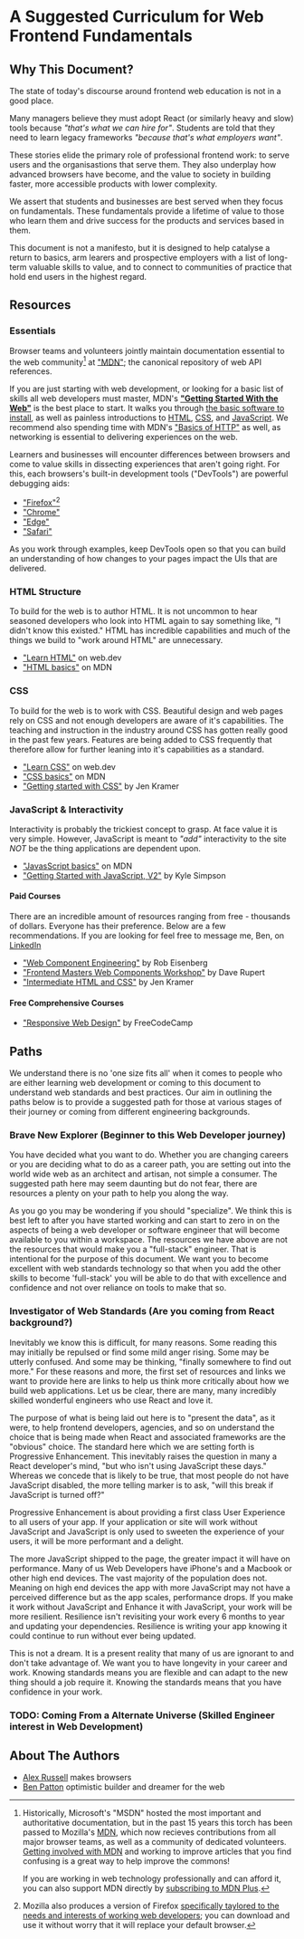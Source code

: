 # A Suggested Curriculum for Web Frontend Fundamentals

## Why This Document?

The state of today's discourse around frontend web education is not in a good place. 

Many managers believe they must adopt React (or similarly heavy and slow) tools because _"that's what we can hire for"_. Students are told that they need to learn legacy frameworks _"because that's what employers want"_. 

These stories elide the primary role of professional frontend work: to serve users and the organisastions that serve them. They also underplay how advanced browsers have become, and the value to society in building faster, more accessible products with lower complexity.

We assert that students and businesses are best served when they focus on fundamentals. These fundamentals provide a lifetime of value to those who learn them and drive success for the products and services based in them.

This document is not a manifesto, but it is designed to help catalyse a return to basics, arm learers and prospective employers with a list of long-term valuable skills to value, and to connect to communities of practice that hold end users in the highest regard.

## Resources 

### Essentials

Browser teams and volunteers jointly maintain documentation essential to the web community[^msdn] at ["MDN"](https://developer.mozilla.org/en-US/docs/Web); the canonical repository of web API references.

If you are just starting with web development, or looking for a basic list of skills all web developers must master, MDN's [**"Getting Started With the Web"**](https://developer.mozilla.org/en-US/docs/Learn/Getting_started_with_the_web) is the best place to start. It walks you through [the basic software to install](https://developer.mozilla.org/en-US/docs/Learn/Getting_started_with_the_web/Installing_basic_software), as well as painless introductions to [HTML](https://developer.mozilla.org/en-US/docs/Learn/Getting_started_with_the_web/HTML_basics), [CSS](https://developer.mozilla.org/en-US/docs/Learn/Getting_started_with_the_web/CSS_basics), and [JavaScript](https://developer.mozilla.org/en-US/docs/Learn/Getting_started_with_the_web/JavaScript_basics). We recommend also spending time with MDN's ["Basics of HTTP"](https://developer.mozilla.org/en-US/docs/Web/HTTP/Basics_of_HTTP) as well, as networking is essential to delivering experiences on the web.

Learners and businesses will encounter differences between browsers and come to value skills in dissecting experiences that aren't going right. For this, each browsers's built-in development tools ("DevTools") are powerful debugging aids:

  - ["Firefox"](https://developer.mozilla.org/en-US/docs/Learn/Common_questions/Tools_and_setup/What_are_browser_developer_tools)[^for-devs]
  - ["Chrome"](https://developer.chrome.com/docs/devtools/overview/)
  - ["Edge"](https://learn.microsoft.com/en-us/microsoft-edge/visual-studio-code/microsoft-edge-devtools-extension/open-devtools-and-embedded-browser)
  - ["Safari"](https://developer.apple.com/documentation/safari-developer-tools/web-inspector)

As you work through examples, keep DevTools open so that you can build an understanding of how changes to your pages impact the UIs that are delivered.

### HTML Structure

To build for the web is to author HTML. It is not uncommon to hear seasoned developers who look into HTML again to say something like, "I didn't know this existed." HTML has incredible capabilities and much of the things we build to "work around HTML" are unnecessary. 

 - ["Learn HTML"](https://web.dev/learn/html/) on web.dev
 - ["HTML basics"](https://developer.mozilla.org/en-US/docs/Learn/Getting_started_with_the_web/HTML_basics) on MDN

### CSS

To build for the web is to work with CSS. Beautiful design and web pages rely on CSS and not enough developers are aware of it's capabilities. The teaching and instruction in the industry around CSS has gotten really good in the past few years. Features are being added to CSS frequently that therefore allow for further leaning into it's capabilities as a standard. 

 - ["Learn CSS"](https://web.dev/learn/css/) on web.dev
 - ["CSS basics"](https://developer.mozilla.org/en-US/docs/Learn/Getting_started_with_the_web/CSS_basics) on MDN
 - ["Getting started with CSS"](https://frontendmasters.com/courses/getting-started-css/) by Jen Kramer

### JavaScript & Interactivity

Interactivity is probably the trickiest concept to grasp. At face value it is very simple. However, JavaScript is meant to _"add"_ interactivity to the site _NOT_ be the thing applications are dependent upon. 

 - ["JavasScript basics"](https://developer.mozilla.org/en-US/docs/Learn/Getting_started_with_the_web/JavaScript_basics) on MDN
 - ["Getting Started with JavaScript, V2"](https://frontendmasters.com/courses/getting-started-javascript-v2/) by Kyle Simpson

#### Paid Courses

There are an incredible amount of resources ranging from free - thousands of dollars. Everyone has their preference. Below are a few recommendations. If you are looking for feel free to message me, Ben, on [LinkedIn](https://www.linkedin.com/in/benjaminapatton/)

 - ["Web Component Engineering"](https://www.bluespire.com/p/web-component-engineering) by Rob Eisenberg
 - ["Frontend Masters Web Components Workshop"](https://daverupert.com/projects/frontend-masters-web-components/) by Dave Rupert
 - ["Intermediate HTML and CSS"](https://frontendmasters.com/courses/intermediate-html-css/) by Jen Kramer

#### Free Comprehensive Courses
- ["Responsive Web Design"](https://www.freecodecamp.org/learn/2022/responsive-web-design/) by FreeCodeCamp

## Paths

We understand there is no 'one size fits all' when it comes to people who are either learning web development or coming to this document to understand web standards and best practices. Our aim in outlining the paths below is to provide a suggested path for those at various stages of their journey or coming from different engineering backgrounds. 

### Brave New Explorer (Beginner to this Web Developer journey)

You have decided what you want to do. Whether you are changing careers or you are deciding what to do as a career path, you are setting out into the world wide web as an architect and artisan, not simple a consumer. The suggested path here may seem daunting but do not fear, there are resources a plenty on your path to help you along the way. 

As you go you may be wondering if you should "specialize". We think this is best left to after you have started working and can start to zero in on the aspects of being a web developer or software engineer that will become available to you within a workspace. The resources we have above are not the resources that would make you a "full-stack" engineer. That is intentional for the purpose of this document. We want you to become excellent with web standards technology so that when you add the other skills to become 'full-stack' you will be able to do that with excellence and confidence and not over reliance on tools to make that so. 

### Investigator of Web Standards (Are you coming from React background?)

Inevitably we know this is difficult, for many reasons. Some reading this may initially be repulsed or find some mild anger rising. Some may be utterly confused. And some may be thinking, "finally somewhere to find out more." For these reasons and more, the first set of resources and links we want to provide here are links to help us think more critically about how we build web applications. Let us be clear, there are many, many incredibly skilled wonderful engineers who use React and love it. 

The purpose of what is being laid out here is to "present the data", as it were, to help frontend developers, agencies, and so on understand the choice that is being made when React and associated frameworks are the "obvious" choice. The standard here which we are setting forth is Progressive Enhancement. This inevitably raises the question in many a React developer's mind, "but who isn't using JavaScript these days." Whereas we concede that is likely to be true, that most people do not have JavaScript disabled, the more telling marker is to ask, "will this break if JavaScript is turned off?" 

Progressive Enhancement is about providing a first class User Experience to all users of your app. If your application or site will work without JavaScript and JavaScript is only used to sweeten the experience of your users, it will be more performant and a delight. 

The more JavaScript shipped to the page, the greater impact it will have on performance. Many of us Web Developers have iPhone's and a Macbook or other high end devices. The vast majority of the population does not. Meaning on high end devices the app with more JavaScript may not have a perceived difference but as the app scales, performance drops. If you make it work without JavaScript and Enhance it with JavaScript, your work will be more resilient. Resilience isn't revisiting your work every 6 months to year and updating your dependencies. Resilience is writing your app knowing it could continue to run without ever being updated. 

This is not a dream. It is a present reality that many of us are ignorant to and don't take advantage of. We want you to have longevity in your career and work. Knowing standards means you are flexible and can adapt to the new thing should a job require it. Knowing the standards means that you have confidence in your work. 

### TODO: Coming From a Alternate Universe (Skilled Engineer interest in Web Development) 

## About The Authors

 - [Alex Russell](https://infrequently.org/about-me) makes browsers
 - [Ben Patton](https://benapatton.com) optimistic builder and dreamer for the web


[^msdn]: Historically, Microsoft's "MSDN" hosted the most important and authoritative documentation, but in the past 15 years this torch has been passed to Mozilla's [MDN](https://developer.mozilla.org/), which now recieves contributions from all major browser teams, as well as a community of dedicated volunteers. [Getting involved with MDN](https://developer.mozilla.org/en-US/community) and working to improve articles that you find confusing is a great way to help improve the commons!

    If you are working in web technology professionally and can afford it, you can also support MDN directly by [subscribing to MDN Plus](https://developer.mozilla.org/en-US/plus).

[^for-devs]: Mozilla also produces a version of Firefox [specifically taylored to the needs and interests of working web developers](https://www.mozilla.org/en-US/firefox/developer/); you can download and use it without worry that it will replace your default browser.